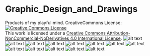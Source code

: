 # Graphic_Design_and_Drawings
Products of my playful mind. CreativeCommons License: 
<a rel="license" href="http://creativecommons.org/licenses/by-nc-nd/4.0/"><img alt="Creative Commons License" style="border-width:0" src="https://i.creativecommons.org/l/by-nc-nd/4.0/88x31.png" /></a><br />This work is licensed under a <a rel="license" href="http://creativecommons.org/licenses/by-nc-nd/4.0/">Creative Commons Attribution-NonCommercial-NoDerivatives 4.0 International License</a>.
![alt text](https://github.com/artistworking/Graphic_Design_and_Drawings/blob/master/Ariel_2.png)
![alt text](https://github.com/artistworking/Graphic_Design_and_Drawings/blob/master/Asset%205.png)
![alt text](https://github.com/artistworking/Graphic_Design_and_Drawings/blob/master/Asset%206.png)
![alt text](https://github.com/artistworking/Graphic_Design_and_Drawings/blob/master/Cell_DNA_Histones.png)
![alt text](https://github.com/artistworking/Graphic_Design_and_Drawings/blob/master/DNA_Sequencing.png)
![alt text](https://github.com/artistworking/Graphic_Design_and_Drawings/blob/master/DNA_Translation.png)
![alt text](https://github.com/artistworking/Graphic_Design_and_Drawings/blob/master/ExomeCapture.png)
![alt text](https://github.com/artistworking/Graphic_Design_and_Drawings/blob/master/Inuits.png)
![alt text](https://github.com/artistworking/Graphic_Design_and_Drawings/blob/master/Mutation.png)
![alt text](https://github.com/artistworking/Graphic_Design_and_Drawings/blob/master/PP.png)
![alt text](https://github.com/artistworking/Graphic_Design_and_Drawings/blob/master/Raven.png)
![alt text](https://github.com/artistworking/Graphic_Design_and_Drawings/blob/master/Tree_Cover.jpg)
![alt text](https://github.com/artistworking/Graphic_Design_and_Drawings/blob/master/Virus.png)

